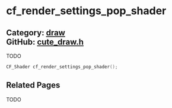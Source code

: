 [](../header.md ':include')

# cf_render_settings_pop_shader

Category: [draw](/api_reference?id=draw)  
GitHub: [cute_draw.h](https://github.com/RandyGaul/cute_framework/blob/master/include/cute_draw.h)  
---

TODO

```cpp
CF_Shader cf_render_settings_pop_shader();
```

## Related Pages

TODO  
